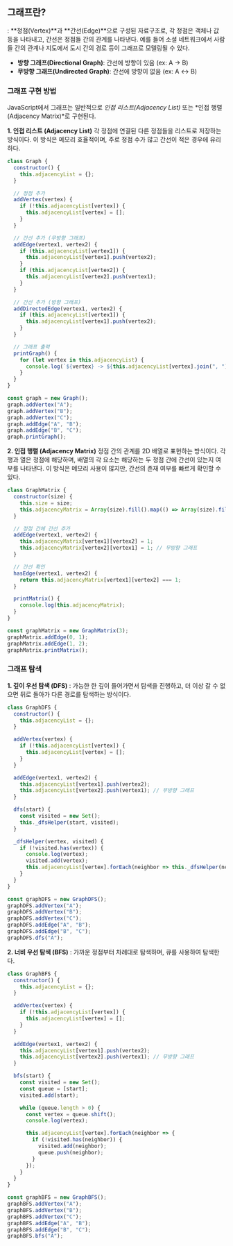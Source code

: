 ## 그래프란?
: **정점(Vertex)**과 **간선(Edge)**으로 구성된 자료구조로, 각 정점은 객체나 값 등을 나타내고, 간선은 정점들 간의 관계를 나타낸다. 예를 들어 소셜 네트워크에서 사람들 간의 관계나 지도에서 도시 간의 경로 등이 그래프로 모델링될 수 있다.

* **방향 그래프(Directional Graph)**: 간선에 방향이 있음 (ex: A → B)
* **무방향 그래프(Undirected Graph)**: 간선에 방향이 없음 (ex: A ↔ B)

### 그래프 구현 방법
JavaScript에서 그래프는 일반적으로 *인접 리스트(Adjacency List)* 또는 *인접 행렬(Adjacency Matrix)*로 구현된다.

**1. 인접 리스트 (Adjacency List)**
 각 정점에 연결된 다른 정점들을 리스트로 저장하는 방식이다. 이 방식은 메모리 효율적이며, 주로 정점 수가 많고 간선이 적은 경우에 유리하다.
```js
class Graph {
  constructor() {
    this.adjacencyList = {};
  }

  // 정점 추가
  addVertex(vertex) {
    if (!this.adjacencyList[vertex]) {
      this.adjacencyList[vertex] = [];
    }
  }

  // 간선 추가 (무방향 그래프)
  addEdge(vertex1, vertex2) {
    if (this.adjacencyList[vertex1]) {
      this.adjacencyList[vertex1].push(vertex2);
    }
    if (this.adjacencyList[vertex2]) {
      this.adjacencyList[vertex2].push(vertex1);
    }
  }

  // 간선 추가 (방향 그래프)
  addDirectedEdge(vertex1, vertex2) {
    if (this.adjacencyList[vertex1]) {
      this.adjacencyList[vertex1].push(vertex2);
    }
  }

  // 그래프 출력
  printGraph() {
    for (let vertex in this.adjacencyList) {
      console.log(`${vertex} -> ${this.adjacencyList[vertex].join(", ")}`);
    }
  }
}

const graph = new Graph();
graph.addVertex("A");
graph.addVertex("B");
graph.addVertex("C");
graph.addEdge("A", "B");
graph.addEdge("B", "C");
graph.printGraph();
```

**2. 인접 행렬 (Adjacency Matrix)**
 정점 간의 관계를 2D 배열로 표현하는 방식이다. 각 행과 열은 정점에 해당하며, 배열의 각 요소는 해당하는 두 정점 간에 간선이 있는지 여부를 나타낸다. 이 방식은 메모리 사용이 많지만, 간선의 존재 여부를 빠르게 확인할 수 있다.

```js
class GraphMatrix {
  constructor(size) {
    this.size = size;
    this.adjacencyMatrix = Array(size).fill().map(() => Array(size).fill(0));
  }

  // 정점 간에 간선 추가
  addEdge(vertex1, vertex2) {
    this.adjacencyMatrix[vertex1][vertex2] = 1;
    this.adjacencyMatrix[vertex2][vertex1] = 1; // 무방향 그래프
  }

  // 간선 확인
  hasEdge(vertex1, vertex2) {
    return this.adjacencyMatrix[vertex1][vertex2] === 1;
  }

  printMatrix() {
    console.log(this.adjacencyMatrix);
  }
}

const graphMatrix = new GraphMatrix(3);
graphMatrix.addEdge(0, 1);
graphMatrix.addEdge(1, 2);
graphMatrix.printMatrix();
```

### 그래프 탐색
**1. 깊이 우선 탐색 (DFS)**
: 가능한 한 깊이 들어가면서 탐색을 진행하고, 더 이상 갈 수 없으면 뒤로 돌아가 다른 경로를 탐색하는 방식이다.
```js
class GraphDFS {
  constructor() {
    this.adjacencyList = {};
  }

  addVertex(vertex) {
    if (!this.adjacencyList[vertex]) {
      this.adjacencyList[vertex] = [];
    }
  }

  addEdge(vertex1, vertex2) {
    this.adjacencyList[vertex1].push(vertex2);
    this.adjacencyList[vertex2].push(vertex1); // 무방향 그래프
  }

  dfs(start) {
    const visited = new Set();
    this._dfsHelper(start, visited);
  }

  _dfsHelper(vertex, visited) {
    if (!visited.has(vertex)) {
      console.log(vertex);
      visited.add(vertex);
      this.adjacencyList[vertex].forEach(neighbor => this._dfsHelper(neighbor, visited));
    }
  }
}

const graphDFS = new GraphDFS();
graphDFS.addVertex("A");
graphDFS.addVertex("B");
graphDFS.addVertex("C");
graphDFS.addEdge("A", "B");
graphDFS.addEdge("B", "C");
graphDFS.dfs("A");
```
**2. 너비 우선 탐색 (BFS)**
: 가까운 정점부터 차례대로 탐색하며, 큐를 사용하여 탐색한다.
```js
class GraphBFS {
  constructor() {
    this.adjacencyList = {};
  }

  addVertex(vertex) {
    if (!this.adjacencyList[vertex]) {
      this.adjacencyList[vertex] = [];
    }
  }

  addEdge(vertex1, vertex2) {
    this.adjacencyList[vertex1].push(vertex2);
    this.adjacencyList[vertex2].push(vertex1); // 무방향 그래프
  }

  bfs(start) {
    const visited = new Set();
    const queue = [start];
    visited.add(start);

    while (queue.length > 0) {
      const vertex = queue.shift();
      console.log(vertex);

      this.adjacencyList[vertex].forEach(neighbor => {
        if (!visited.has(neighbor)) {
          visited.add(neighbor);
          queue.push(neighbor);
        }
      });
    }
  }
}

const graphBFS = new GraphBFS();
graphBFS.addVertex("A");
graphBFS.addVertex("B");
graphBFS.addVertex("C");
graphBFS.addEdge("A", "B");
graphBFS.addEdge("B", "C");
graphBFS.bfs("A");
```
